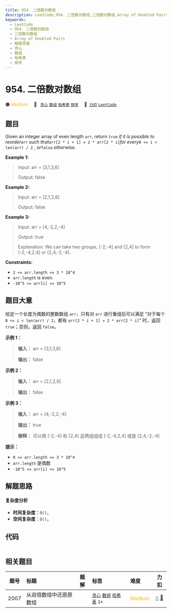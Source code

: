 ```yaml
---
title: 954. 二倍数对数组
description: LeetCode,954. 二倍数对数组,二倍数对数组,Array of Doubled Pairs,解题思路,贪心,数组,哈希表,排序
keywords:
  - LeetCode
  - 954. 二倍数对数组
  - 二倍数对数组
  - Array of Doubled Pairs
  - 解题思路
  - 贪心
  - 数组
  - 哈希表
  - 排序
---
```


# 954. 二倍数对数组

🟠 <font color=#ffb800>Medium</font>&emsp; 🔖&ensp; [`贪心`](/tag/greedy.md) [`数组`](/tag/array.md) [`哈希表`](/tag/hash-table.md) [`排序`](/tag/sorting.md)&emsp; 🔗&ensp;[`力扣`](https://leetcode.cn/problems/array-of-doubled-pairs) [`LeetCode`](https://leetcode.com/problems/array-of-doubled-pairs)

## 题目

Given an integer array of even length `arr`, return `true` _if it is possible
to reorder_`arr` _such that_`arr[2 * i + 1] = 2 * arr[2 * i]`_for every_`0 <=
i < len(arr) / 2` _, or_`false` _otherwise_.



**Example 1:**

> Input: arr = [3,1,3,6]
> 
> Output: false

**Example 2:**

> Input: arr = [2,1,2,6]
> 
> Output: false

**Example 3:**

> Input: arr = [4,-2,2,-4]
> 
> Output: true
> 
> Explanation: We can take two groups, [-2,-4] and [2,4] to form [-2,-4,2,4] or [2,4,-2,-4].

**Constraints:**

  * `2 <= arr.length <= 3 * 10^4`
  * `arr.length` is even.
  * `-10^5 <= arr[i] <= 10^5`


## 题目大意

给定一个长度为偶数的整数数组 `arr`，只有对 `arr` 进行重组后可以满足 “对于每个 `0 <= i < len(arr) / 2`，都有
`arr[2 * i + 1] = 2 * arr[2 * i]`” 时，返回 `true`；否则，返回 `false`。



**示例 1：**

> 
> 
> 
> 
> 
> **输入：** arr = [3,1,3,6]
> 
> **输出：** false
> 
> 

**示例 2：**

> 
> 
> 
> 
> 
> **输入：** arr = [2,1,2,6]
> 
> **输出：** false
> 
> 

**示例 3：**

> 
> 
> 
> 
> 
> **输入：** arr = [4,-2,2,-4]
> 
> **输出：** true
> 
> **解释：** 可以用 [-2,-4] 和 [2,4] 这两组组成 [-2,-4,2,4] 或是 [2,4,-2,-4]
> 
> 



**提示：**

  * `0 <= arr.length <= 3 * 10^4`
  * `arr.length` 是偶数
  * `-10^5 <= arr[i] <= 10^5`


## 解题思路

#### 复杂度分析

- **时间复杂度**：`O()`，
- **空间复杂度**：`O()`，

## 代码

```javascript

```

## 相关题目

<!-- prettier-ignore -->
| 题号 | 标题 | 题解 | 标签 | 难度 | 力扣 |
| :------: | :------ | :------: | :------ | :------ | :------: |
| 2007 | 从双倍数组中还原原数组 |  |  [`贪心`](/tag/greedy.md) [`数组`](/tag/array.md) [`哈希表`](/tag/hash-table.md) `1+` | <font color=#ffb800>Medium</font> | [🀄️](https://leetcode.cn/problems/find-original-array-from-doubled-array) [🔗](https://leetcode.com/problems/find-original-array-from-doubled-array) |